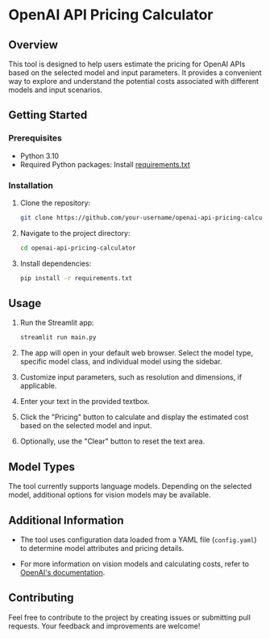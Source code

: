 # OpenAI API Pricing Calculator

## Overview

This tool is designed to help users estimate the pricing for OpenAI APIs based on the selected model and input parameters. It provides a convenient way to explore and understand the potential costs associated with different models and input scenarios.

## Getting Started

### Prerequisites

- Python 3.10
- Required Python packages: Install [requirements.txt](./requirements.txt)

### Installation

1. Clone the repository:

    ```bash
    git clone https://github.com/your-username/openai-api-pricing-calculator.git
    ```

2. Navigate to the project directory:

    ```bash
    cd openai-api-pricing-calculator
    ```

3. Install dependencies:

    ```bash
    pip install -r requirements.txt
    ```

## Usage

1. Run the Streamlit app:

    ```bash
    streamlit run main.py
    ```

2. The app will open in your default web browser. Select the model type, specific model class, and individual model using the sidebar.

3. Customize input parameters, such as resolution and dimensions, if applicable.

4. Enter your text in the provided textbox.

5. Click the "Pricing" button to calculate and display the estimated cost based on the selected model and input.

6. Optionally, use the "Clear" button to reset the text area.

## Model Types

The tool currently supports language models. Depending on the selected model, additional options for vision models may be available.

## Additional Information

- The tool uses configuration data loaded from a YAML file (`config.yaml`) to determine model attributes and pricing details.

- For more information on vision models and calculating costs, refer to [OpenAI's documentation](https://openai.com/pricing).

## Contributing

Feel free to contribute to the project by creating issues or submitting pull requests. Your feedback and improvements are welcome!

